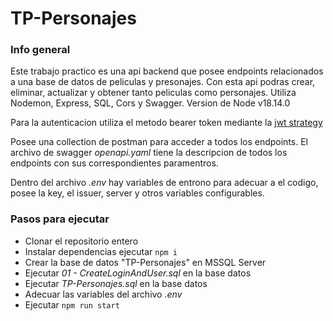 # TP-Personajes

### Info general
Este trabajo practico es una api backend que posee endpoints relacionados a una base de datos de peliculas y presonajes. Con esta api podras crear, eliminar, actualizar y obtener tanto peliculas como personajes. 
Utiliza Nodemon, Express, SQL, Cors y Swagger.
Version de Node v18.14.0

Para la autenticacion utiliza el metodo bearer token mediante la [jwt strategy](https://jwt.io/)

Posee una collection de postman para acceder a todos los endpoints.
El archivo de swagger *openapi.yaml* tiene la descripcion de todos los endpoints con sus correspondientes paramentros.

Dentro del archivo *.env* hay variables de entrono para adecuar a el codigo, posee la key, el issuer, server y otros variables configurables.

### Pasos para ejecutar
- Clonar el repositorio entero
- Instalar dependencias ejecutar `npm i`
- Crear la base de datos "TP-Personajes" en MSSQL Server
- Ejecutar *01 - CreateLoginAndUser.sql* en la base datos
- Ejecutar *TP-Personajes.sql* en la base datos
- Adecuar las variables del archivo *.env*
- Ejecutar `npm run start`
